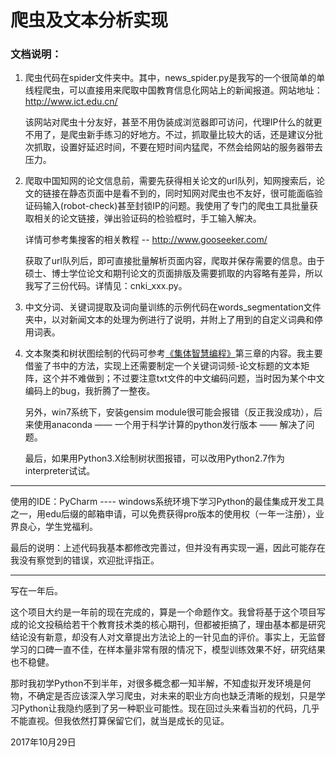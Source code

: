# 爬虫及文本分析实现

### 文档说明：

1.  爬虫代码在spider文件夹中。其中，news_spider.py是我写的一个很简单的单线程爬虫，可以直接用来爬取中国教育信息化网站上的新闻报道。网站地址：http://www.ict.edu.cn/

    该网站对爬虫十分友好，甚至不用伪装成浏览器即可访问，代理IP什么的就更不用了，是爬虫新手练习的好地方。不过，抓取量比较大的话，还是建议分批次抓取，设置好延迟时间，不要在短时间内猛爬，不然会给网站的服务器带去压力。
    
2.  爬取中国知网的论文信息前，需要先获得相关论文的url队列，知网搜索后，论文的链接在静态页面中是看不到的，同时知网对爬虫也不友好，很可能面临验证码输入(robot-check)甚至封锁IP的问题。我使用了专门的爬虫工具批量获取相关的论文链接，弹出验证码的检验框时，手工输入解决。
 
    详情可参考集搜客的相关教程 -- http://www.gooseeker.com/ <br>
   
    获取了url队列后，即可直接批量解析页面内容，爬取并保存需要的信息。由于硕士、博士学位论文和期刊论文的页面排版及需要抓取的内容略有差异，所以我写了三份代码。详情见：cnki_xxx.py。

3.  中文分词、关键词提取及词向量训练的示例代码在words_segmentation文件夹中，以对新闻文本的处理为例进行了说明，并附上了用到的自定义词典和停用词表。

4.  文本聚类和树状图绘制的代码可参考[《集体智慧编程》](https://book.douban.com/subject/3288908/)第三章的内容。我主要借鉴了书中的方法，实现上还需要制定一个关键词词频-论文标题的文本矩阵，这个并不难做到；不过要注意txt文件的中文编码问题，当时因为某个中文编码上的bug，我折腾了一整夜。

    另外，win7系统下，安装gensim module很可能会报错（反正我没成功），后来使用anaconda —— 一个用于科学计算的python发行版本 —— 解决了问题。

    最后，如果用Python3.X绘制树状图报错，可以改用Python2.7作为interpreter试试。

***
使用的IDE：PyCharm  ---- windows系统环境下学习Python的最佳集成开发工具之一，用edu后缀的邮箱申请，可以免费获得pro版本的使用权（一年一注册），业界良心，学生党福利。

最后的说明：上述代码我基本都修改完善过，但并没有再实现一遍，因此可能存在我没有察觉到的错误，欢迎批评指正。


***
写在一年后。

这个项目大约是一年前的现在完成的，算是一个命题作文。我曾将基于这个项目写成的论文投稿给若干个教育技术类的核心期刊，但都被拒搞了，理由基本都是研究结论没有新意，却没有人对文章提出方法论上的一针见血的评价。事实上，无监督学习的口碑一直不佳，在样本量非常有限的情况下，模型训练效果不好，研究结果也不稳健。

那时我初学Python不到半年，对很多概念都一知半解，不知虚拟开发环境是何物，不确定是否应该深入学习爬虫，对未来的职业方向也缺乏清晰的规划，只是学习Python让我隐约感到了另一种职业可能性。现在回过头来看当初的代码，几乎不能直视。但我依然打算保留它们，就当是成长的见证。

2017年10月29日
